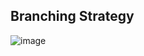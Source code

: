 ## Branching Strategy
![image](https://www.plantuml.com/plantuml/png/xLEnZjim3Dtv5UmDHGBq2dJDK1oAmtNhqAvP69jnXCgK8TDEy_Ub5Ijoq2082dJhua0lZtoFZz9BhnHrQ3syqmEtZ3i_S1UTA80wzOpVNTTv_lIANvtYbqXI7Pmq-4CZAJSdV8zlFXpXm5HpX6z1kT_0C_fW9Ez6hd6NYWp6caSagR4b9yOXEM7BiM4qlP1GR8TUSSUer3HS9tPapzHp3S1sceMWCz-kSXs9ufv9XyXNs6vezkxN4fhab-Sak0IoqXNsT6wqbTK-HFHazaQElGkoVWA0QQJdpzd11ctGwcSO5AXIDvBonPm4EmIhBUHN7jc7BarfkUbMX8z8bvBvTn8mdSqvB9FyetUsSVQADspalugD6TdWcy4qdU2Ct9OhFR9QZgkeuQgopvIJ7YxcCkt3LeBuqzG4hGltU7JUJxkcgk9EkTwAXioURytwOvaWRmSonIpSsywj5ExnIpHtQSl0xl4M2PKe7pDI1antT2x7bLApV158wSBaGjp7qAQ2DKpVwpt-wxlwVoj_jvN7tpWiq2m6BoprqFhV)
